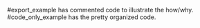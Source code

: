 #export_example has commented code to illustrate the how/why.
#code_only_example has the pretty organized code.

